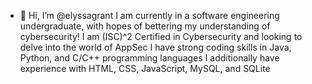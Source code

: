 - 👋 Hi, I’m @elyssagrant
I am currently in a software engineering undergraduate, with hopes of bettering my understanding of cybersecurity!
I am (ISC)^2 Certified in Cybersecurity and looking to delve into the world of AppSec
I have strong coding skills in Java, Python, and C/C++ programming languages
I additionally have experience with HTML, CSS, JavaScript, MySQL, and SQLite

<!---
elyssagrant/elyssagrant is a ✨ special ✨ repository because its `README.md` (this file) appears on your GitHub profile.
You can click the Preview link to take a look at your changes.
--->
